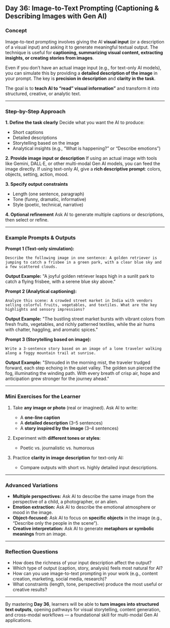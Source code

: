 ## **Day 36: Image-to-Text Prompting (Captioning & Describing Images with Gen AI)**

### **Concept**

Image-to-text prompting involves giving the AI **visual input** (or a description of a visual input) and asking it to generate meaningful textual output. The technique is useful for **captioning, summarizing visual content, extracting insights, or creating stories from images**.

Even if you don’t have an actual image input (e.g., for text-only AI models), you can simulate this by providing a **detailed description of the image** in your prompt. The key is **precision in description** and **clarity in the task**.

The goal is to **teach AI to “read” visual information”** and transform it into structured, creative, or analytic text.

---

### **Step-by-Step Approach**

**1. Define the task clearly**
Decide what you want the AI to produce:

* Short captions
* Detailed descriptions
* Storytelling based on the image
* Analytical insights (e.g., “What is happening?” or “Describe emotions”)

**2. Provide image input or description**
If using an actual image with tools like Gemini, DALL·E, or other multi-modal Gen AI models, you can feed the image directly.
If using text-only AI, give a **rich descriptive prompt**: colors, objects, setting, action, mood.

**3. Specify output constraints**

* Length (one sentence, paragraph)
* Tone (funny, dramatic, informative)
* Style (poetic, technical, narrative)

**4. Optional refinement**
Ask AI to generate multiple captions or descriptions, then select or refine.

---

### **Example Prompts & Outputs**

**Prompt 1 (Text-only simulation):**

```
Describe the following image in one sentence: A golden retriever is jumping to catch a frisbee in a green park, with a clear blue sky and a few scattered clouds.
```

**Output Example:**
"A joyful golden retriever leaps high in a sunlit park to catch a flying frisbee, with a serene blue sky above."

**Prompt 2 (Analytical captioning):**

```
Analyze this scene: A crowded street market in India with vendors selling colorful fruits, vegetables, and textiles. What are the key highlights and sensory impressions?
```

**Output Example:**
"The bustling street market bursts with vibrant colors from fresh fruits, vegetables, and richly patterned textiles, while the air hums with chatter, haggling, and aromatic spices."

**Prompt 3 (Storytelling based on image):**

```
Write a 3-sentence story based on an image of a lone traveler walking along a foggy mountain trail at sunrise.
```

**Output Example:**
"Shrouded in the morning mist, the traveler trudged forward, each step echoing in the quiet valley. The golden sun pierced the fog, illuminating the winding path. With every breath of crisp air, hope and anticipation grew stronger for the journey ahead."

---

### **Mini Exercises for the Learner**

1. Take **any image or photo** (real or imagined). Ask AI to write:

   * A **one-line caption**
   * A **detailed description** (3–5 sentences)
   * A **story inspired by the image** (3–4 sentences)

2. Experiment with **different tones or styles**:

   * Poetic vs. journalistic vs. humorous

3. Practice **clarity in image description** for text-only AI:

   * Compare outputs with short vs. highly detailed input descriptions.

---

### **Advanced Variations**

* **Multiple perspectives:** Ask AI to describe the same image from the perspective of a child, a photographer, or an alien.
* **Emotion extraction:** Ask AI to describe the emotional atmosphere or mood in the image.
* **Object-focused:** Ask AI to focus on **specific objects** in the image (e.g., “Describe only the people in the scene”).
* **Creative interpretation:** Ask AI to generate **metaphors or symbolic meanings** from an image.

---

### **Reflection Questions**

* How does the richness of your input description affect the output?
* Which type of output (caption, story, analysis) feels most natural for AI?
* How can you use image-to-text prompting in your work (e.g., content creation, marketing, social media, research)?
* What constraints (length, tone, perspective) produce the most useful or creative results?

---

By mastering **Day 36**, learners will be able to **turn images into structured text outputs**, opening pathways for visual storytelling, content generation, and cross-modal workflows — a foundational skill for multi-modal Gen AI applications.
